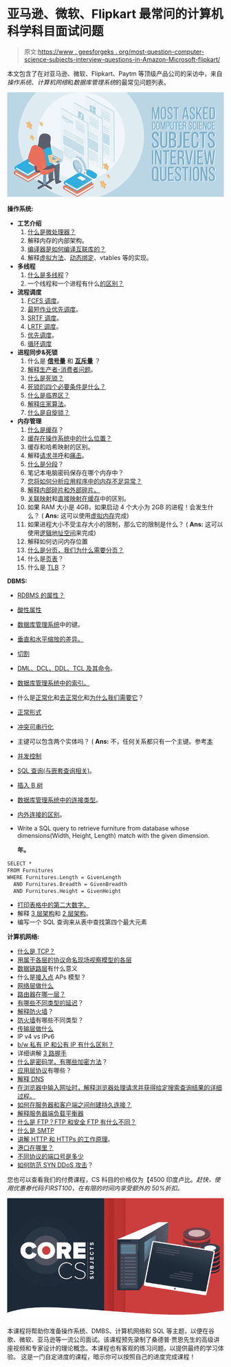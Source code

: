 # 亚马逊、微软、Flipkart 最常问的计算机科学科目面试问题

> 原文:[https://www . geesforgeks . org/most-question-computer-science-subjects-interview-questions-in-Amazon-Microsoft-flipkart/](https://www.geeksforgeeks.org/most-asked-computer-science-subjects-interview-questions-in-amazon-microsoft-flipkart/)

本文包含了在对亚马逊、微软、Flipkart、Paytm 等顶级产品公司的采访中，来自*操作系统*、*计算机网络*和*数据库管理系统*的最常见问题列表。

![](img/b39d0e981d483c9a511036f49614048e.png)

**操作系统:**

*   **工艺介绍**
    1.  [什么是微处理器？](https://www.geeksforgeeks.org/introduction-of-microprocessor/)
    2.  解释内存的内部架构。
    3.  [编译器是如何编译互联库的？](https://www.geeksforgeeks.org/static-vs-dynamic-libraries/)
    4.  解释[虚拟方法](https://www.geeksforgeeks.org/virtual-function-cpp/)、[动态绑定](https://www.geeksforgeeks.org/static-vs-dynamic-binding-in-java/)、vtables 等的实现。
*   **多线程**
    1.  [什么是多线程](https://www.geeksforgeeks.org/multithreading-in-operating-system/)？
    2.  一个线程和一个进程有什么[的区别？](https://www.geeksforgeeks.org/difference-between-process-and-thread/)
*   **流程调度**
    1.  [FCFS 调度](https://www.geeksforgeeks.org/program-for-fcfs-cpu-scheduling-set-1/)。
    2.  [最短作业优先调度](https://www.geeksforgeeks.org/program-for-shortest-job-first-or-sjf-cpu-scheduling-set-1-non-preemptive/)。
    3.  [SRTF 调度](https://www.geeksforgeeks.org/program-shortest-job-first-scheduling-set-2srtf-make-changesdoneplease-review/)。
    4.  [LRTF 调度](https://www.geeksforgeeks.org/cpu-scheduling-longest-remaining-time-first-lrtf-algorithm/)。
    5.  [优先调度](https://www.geeksforgeeks.org/program-for-priority-cpu-scheduling-set-1/)。
    6.  [循环调度](https://www.geeksforgeeks.org/round-robin-scheduling-with-different-arrival-times/)
*   **进程同步&死锁**
    1.  什么是 [**信号量**](https://www.geeksforgeeks.org/semaphores-in-process-synchronization/) 和 [**互斥量**](https://www.geeksforgeeks.org/mutex-vs-semaphore/) ？
    2.  [解释生产者-消费者问题](https://www.geeksforgeeks.org/producer-consumer-problem-using-semaphores-set-1/)。
    3.  [什么是死锁？](https://www.geeksforgeeks.org/introduction-of-deadlock-in-operating-system/)
    4.  [死锁的四个必要条件是什么？](https://www.geeksforgeeks.org/introduction-of-deadlock-in-operating-system/#conditions)
    5.  [什么是临界区？](https://www.geeksforgeeks.org/g-fact-70/)
    6.  [解释庄家算法](https://www.geeksforgeeks.org/bankers-algorithm-in-operating-system-2/)。
    7.  [什么是自旋锁？](https://practice.geeksforgeeks.org/problems/explain-spin-lock)
*   **内存管理**
    1.  [什么是缓存](https://www.geeksforgeeks.org/cache-memory-in-computer-organization/)？
    2.  [缓存在操作系统中的什么位置？](https://www.geeksforgeeks.org/cache-memory-in-computer-organization/)
    3.  缓存和哈希映射的区别。
    4.  解释[请求寻呼](https://www.geeksforgeeks.org/virtual-memory-in-operating-system/)和[痛击](https://www.geeksforgeeks.org/techniques-to-handle-thrashing/)。
    5.  [什么是分段](https://www.geeksforgeeks.org/segmentation-in-operating-system/)？
    6.  笔记本电脑密码保存在哪个内存中？
    7.  [您将如何分析应用程序中的内存不足异常？](https://www.geeksforgeeks.org/understanding-outofmemoryerror-exception-java/)
    8.  [解释内部碎片和外部碎片。](https://www.geeksforgeeks.org/difference-between-internal-and-external-fragmentation/)
    9.  [关联映射](https://www.geeksforgeeks.org/cache-memory-in-computer-organization/)和[直接映射在缓存](https://www.geeksforgeeks.org/cache-memory-in-computer-organization/)中的区别。
    10.  如果 RAM 大小是 4GB，如果启动 4 个大小为 2GB 的进程！会发生什么？
        ( **Ans:** 这可以使用[虚拟内存](https://www.geeksforgeeks.org/virtual-memory-in-operating-system/)完成)
    11.  如果进程大小不受主存大小的限制，那么它的限制是什么？
        ( **Ans:** 这可以使用[逻辑地址空间](https://www.geeksforgeeks.org/logical-and-physical-address-in-operating-system/)来完成)
    12.  解释如何访问内存位置
    13.  [什么是分页，我们为什么需要分页？](https://www.geeksforgeeks.org/paging-in-operating-system/)
    14.  什么是[页表](https://www.geeksforgeeks.org/page-table-entries-in-page-table/)？
    15.  什么是 [TLB](https://www.geeksforgeeks.org/translation-lookaside-buffer-tlb-in-paging/) ？

**DBMS:**

*   [RDBMS 的属性？](https://www.geeksforgeeks.org/rdbms-full-form/)
*   [酸性属性](https://www.geeksforgeeks.org/acid-properties-in-dbms/)
*   [数据库管理系统](https://www.geeksforgeeks.org/types-of-keys-in-relational-model-candidate-super-primary-alternate-and-foreign/)中的键。
*   [垂直和水平缩放的差异。](https://www.geeksforgeeks.org/horizontal-and-vertical-scaling-in-databases/)
*   [切割](https://www.geeksforgeeks.org/what-is-sharding/)
*   [DML、DCL、DDL、TCL 及其命令](https://www.geeksforgeeks.org/sql-ddl-dql-dml-dcl-tcl-commands/)。
*   [数据库管理系统中的索引。](https://www.geeksforgeeks.org/indexing-in-databases-set-1/)
*   什么是[正常化](https://www.geeksforgeeks.org/normal-forms-in-dbms/)和[去正常化](https://www.geeksforgeeks.org/denormalization-in-databases/)和[为什么我们需要它](https://www.geeksforgeeks.org/difference-between-normalization-and-denormalization/)？
*   [正常形式](https://www.geeksforgeeks.org/normal-forms-in-dbms/)
*   [冲突可串行化](https://www.geeksforgeeks.org/conflict-serializability-in-dbms/)
*   主键可以包含两个实体吗？
    ( **Ans:** 不，任何关系都只有一个主键。参考[本](https://www.geeksforgeeks.org/difference-between-primary-and-candidate-key/#PrimaryKey)
*   [并发控制](https://www.geeksforgeeks.org/concurrency-control-in-dbms/)
*   [SQL 查询(与嵌套查询相关)](https://www.geeksforgeeks.org/nested-queries-in-sql/)。
*   [插入 B 树](https://www.geeksforgeeks.org/insert-operation-in-b-tree/)
*   [数据库管理系统中的连接类型](https://www.geeksforgeeks.org/sql-join-set-1-inner-left-right-and-full-joins/)。
*   [内外连接的区别](https://www.geeksforgeeks.org/inner-join-vs-outer-join/)。
*   Write a SQL query to retrieve furniture from database whose dimensions(Width, Height, Length) match with the given dimension. 

    **年。**

```
SELECT *
FROM Furnitures
WHERE Furnitures.Length = GivenLength
  AND Furnitures.Breadth = GivenBreadth
  AND Furnitures.Height = GivenHeight
```

*   [打印表格中的第二大数字。](https://www.geeksforgeeks.org/sql-query-to-find-second-largest-salary/)
*   解释 [3 层架构](https://www.geeksforgeeks.org/introduction-of-3-tier-architecture-in-dbms-set-2/)和 [2 层架构](https://www.geeksforgeeks.org/dbms-architecture-2-level-3-level/)。
*   编写一个 SQL 查询来从表中查找第四个最大元素

**计算机网络:**

*   [什么是 TCP？](https://www.geeksforgeeks.org/tcp-ip-model/)
*   [用属于各层的协议命名现场视察模型的各层](https://www.geeksforgeeks.org/layers-of-osi-model/)
*   [数据链路层](https://www.geeksforgeeks.org/data-link-layer-gq/)有什么意义
*   什么是[接入点](https://www.geeksforgeeks.org/basics-of-wi-fi/#AccessPoint) APs 模型？
*   [网络层做什么](https://www.geeksforgeeks.org/layers-of-osi-model/)
*   [路由器在哪一层？](https://www.geeksforgeeks.org/network-devices-hub-repeater-bridge-switch-router-gateways/#Routers)
*   [有哪些不同类型的延迟](https://www.geeksforgeeks.org/packet-switching-and-delays-in-computer-network/)？
*   [解释防火墙](https://www.geeksforgeeks.org/introduction-of-firewall-in-computer-network/)？
*   [防火墙](https://www.geeksforgeeks.org/types-of-firewall-and-possible-attacks/)有哪些不同类型？
*   [传输层做什么](https://www.geeksforgeeks.org/transport-layer-responsibilities/)
*   IP v4 vs IPv6
*   [b/w 私有 IP 和公有 IP 有什么区别？](https://www.geeksforgeeks.org/difference-between-private-and-public-ip-addresses/)
*   详细讲解 [3 路握手](https://www.geeksforgeeks.org/tcp-3-way-handshake-process/)
*   [什么是密码学，有哪些加密方法](https://www.geeksforgeeks.org/introduction-to-crypto-terminologies/)？
*   [应用层协议](https://www.geeksforgeeks.org/protocols-application-layer/)有哪些？
*   [解释 DNS](https://www.geeksforgeeks.org/domain-name-server-dns-in-application-layer/)
*   [在浏览器中输入网址时，解释浏览器处理请求并获得给定搜索查询结果的详细过程。](https://practice.geeksforgeeks.org/problems/what-happens-when-you-type-url-in-your-browser)
*   [如何在服务器和客户端之间创建持久连接？](https://www.geeksforgeeks.org/http-non-persistent-persistent-connection/)
*   [解释服务器端负载平衡器](https://www.geeksforgeeks.org/load-balancing-on-servers-random-algorithm/)
*   [什么是 FTP？](https://www.geeksforgeeks.org/file-transfer-protocol-ftp-in-application-layer/)[FTP 和安全 FTP 有什么不同？](https://www.geeksforgeeks.org/difference-between-file-transfer-protocol-ftp-and-secure-file-transfer-protocol-sftp/)
*   [什么是 SMTP](https://www.geeksforgeeks.org/simple-mail-transfer-protocol-smtp/)
*   [讲解 HTTP 和 HTTPs 的工作原理](https://www.geeksforgeeks.org/difference-between-http-and-https/)。
*   [港口在哪里？](https://www.geeksforgeeks.org/introduction-of-ports-in-computers/)
*   [不同协议的端口号是多少](https://www.geeksforgeeks.org/protocols-application-layer/)
*   [如何防范 SYN DDoS 攻击](https://www.geeksforgeeks.org/denial-of-service-ddos-attack/)？

您也可以查看我们的付费课程，CS 科目的价格仅为【4500 印度卢比。*赶快，使用优惠券代码:FIRST100，在有限的时间内享受额外的 50%折扣。*

![](img/f51594645e5c0fdffab3f076f907de59.png)

本课程将帮助你准备操作系统、DMBS、计算机网络和 SQL 等主题，以便在谷歌、微软、亚马逊等一流公司面试。该课程预先录制了桑德普·贾恩先生的高级讲座视频和专家设计的理论概念。本课程也有客观的练习问题，以提供最终的学习体验。
这是一门自定进度的课程，暗示你可以按照自己的进度完成课程！